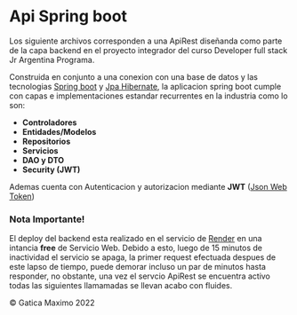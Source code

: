# Api Spring boot

Los siguiente archivos corresponden a una ApiRest diseñanda como parte de la capa backend en el proyecto integrador del curso Developer full stack Jr Argentina Programa.

Construida en conjunto a una conexion con una base de datos y las tecnologias [Spring boot](https://spring.io/) y [Jpa Hibernate](https://hibernate.org/orm/documentation/6.1/), la aplicacion spring boot cumple con capas e implementaciones estandar recurrentes en la industria como lo son:

* **Controladores**
* **Entidades/Modelos**
* **Repositorios**
* **Servicios**
* **DAO y DTO**
* **Security (JWT)** 

Ademas cuenta con Autenticacion y autorizacion mediante **JWT** ([Json Web Token](https://jwt.io/))

### Nota Importante!

El deploy del backend esta realizado en el servicio de [Render](https://render.com/) en una intancia **free** de Servicio Web. Debido a esto, luego de 15 minutos de inactividad el servicio se apaga, la primer request efectuada despues de este lapso de tiempo, puede demorar incluso un par de minutos hasta responder, no obstante, una vez el servcio ApiRest se encuentra activo todas las siguientes llamamadas se llevan acabo con fluides.

&copy; Gatica Maximo 2022
